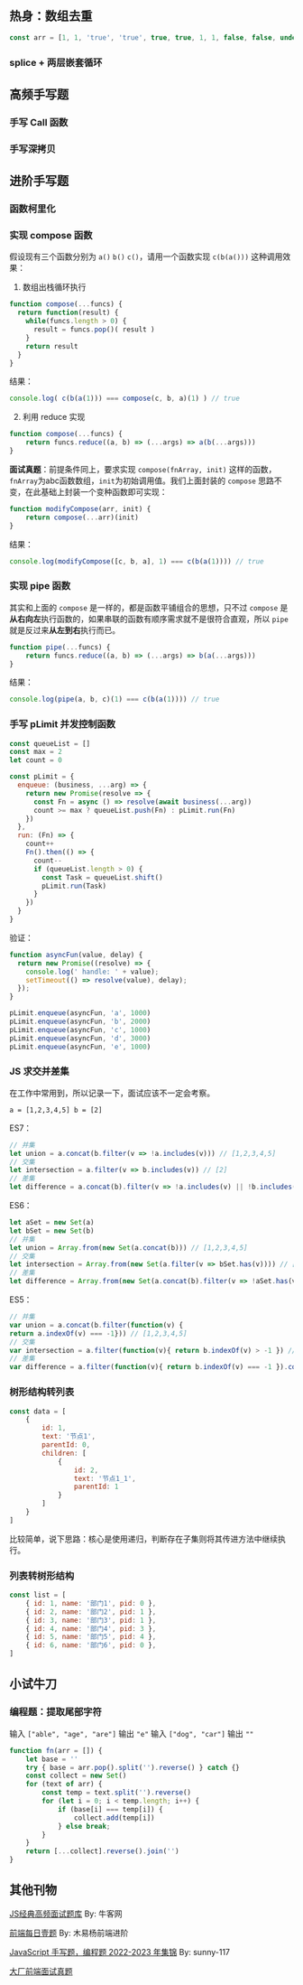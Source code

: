 
## 热身：数组去重

```js
const arr = [1, 1, 'true', 'true', true, true, 1, 1, false, false, undefined, undefined, null, null, NaN, NaN, 'NaN', 0, 0, 'a', 'a', {}, {}];
```

### splice + 两层嵌套循环



## 高频手写题

### 手写 Call 函数

### 手写深拷贝

## 进阶手写题

### 函数柯里化

### 实现 compose 函数

假设现有三个函数分别为 `a()` `b()` `c()`，请用一个函数实现 `c(b(a()))` 这种调用效果：

1. 数组出栈循环执行

```js
function compose(...funcs) {
  return function(result) {
    while(funcs.length > 0) {
      result = funcs.pop()( result )
    }
    return result
  }
}
```

结果：

```js
console.log( c(b(a(1))) === compose(c, b, a)(1) ) // true
```

2. 利用 reduce 实现

```js
function compose(...funcs) {
    return funcs.reduce((a, b) => (...args) => a(b(...args)))
}
```

**面试真题**：前提条件同上，要求实现 `compose(fnArray, init)` 这样的函数，`fnArray`为abc函数数组，`init`为初始调用值。我们上面封装的 `compose` 思路不变，在此基础上封装一个变种函数即可实现：

```js
function modifyCompose(arr, init) {
    return compose(...arr)(init)
}
```

结果：

```js
console.log(modifyCompose([c, b, a], 1) === c(b(a(1)))) // true
```

### 实现 pipe 函数

其实和上面的 `compose` 是一样的，都是函数平铺组合的思想，只不过 `compose` 是**从右向左**执行函数的，如果串联的函数有顺序需求就不是很符合直观，所以 `pipe` 就是反过来**从左到右**执行而已。

```js
function pipe(...funcs) {
    return funcs.reduce((a, b) => (...args) => b(a(...args)))
}
```

结果：

```js
console.log(pipe(a, b, c)(1) === c(b(a(1)))) // true
```

### 手写 pLimit 并发控制函数

```js
const queueList = []
const max = 2
let count = 0

const pLimit = {
  enqueue: (business, ...arg) => {
    return new Promise(resolve => {
      const Fn = async () => resolve(await business(...arg))
      count >= max ? queueList.push(Fn) : pLimit.run(Fn)
    })
  },
  run: (Fn) => {
    count++
    Fn().then(() => {
      count--
      if (queueList.length > 0) {
        const Task = queueList.shift()
        pLimit.run(Task)
      }
    })
  }
}
```

验证：

```js
function asyncFun(value, delay) {
  return new Promise((resolve) => {
    console.log(' handle: ' + value);
    setTimeout(() => resolve(value), delay);
  });
}

pLimit.enqueue(asyncFun, 'a', 1000)
pLimit.enqueue(asyncFun, 'b', 2000)
pLimit.enqueue(asyncFun, 'c', 1000)
pLimit.enqueue(asyncFun, 'd', 3000)
pLimit.enqueue(asyncFun, 'e', 1000)
```

### JS 求交并差集

在工作中常用到，所以记录一下，面试应该不一定会考察。

```a = [1,2,3,4,5] b = [2]```

ES7：

```js
// 并集
let union = a.concat(b.filter(v => !a.includes(v))) // [1,2,3,4,5]
// 交集
let intersection = a.filter(v => b.includes(v)) // [2]
// 差集
let difference = a.concat(b).filter(v => !a.includes(v) || !b.includes(v)) // [1,3,4,5]
```

ES6：

```js
let aSet = new Set(a)
let bSet = new Set(b)
// 并集
let union = Array.from(new Set(a.concat(b))) // [1,2,3,4,5]
// 交集
let intersection = Array.from(new Set(a.filter(v => bSet.has(v)))) // [2]
// 差集
let difference = Array.from(new Set(a.concat(b).filter(v => !aSet.has(v) || !bSet.has(v)))) // [1,3,4,5]
```

ES5：

```js
// 并集
var union = a.concat(b.filter(function(v) {
return a.indexOf(v) === -1})) // [1,2,3,4,5]
// 交集
var intersection = a.filter(function(v){ return b.indexOf(v) > -1 }) // [2]
// 差集
var difference = a.filter(function(v){ return b.indexOf(v) === -1 }).concat(b.filter(function(v){ return a.indexOf(v) === -1 })) // [1,3,4,5]
```

### 树形结构转列表

```js
const data = [
    {
        id: 1,
        text: '节点1',
        parentId: 0,
        children: [
            {
                id: 2,
                text: '节点1_1',
                parentId: 1
            }
        ]
    }
]
```

比较简单，说下思路：核心是使用递归，判断存在子集则将其传进方法中继续执行。

### 列表转树形结构

```js
const list = [
    { id: 1, name: '部门1', pid: 0 },
    { id: 2, name: '部门2', pid: 1 },
    { id: 3, name: '部门3', pid: 1 },
    { id: 4, name: '部门4', pid: 3 },
    { id: 5, name: '部门5', pid: 4 },
    { id: 6, name: '部门6', pid: 0 },
]
```

## 小试牛刀

### 编程题：提取尾部字符

输入 `["able", "age", "are"]` 输出 `"e"`
输入 `["dog", "car"]` 输出 `""`

```js
function fn(arr = []) {
    let base = ''
    try { base = arr.pop().split('').reverse() } catch {}
    const collect = new Set()
    for (text of arr) {
        const temp = text.split('').reverse()
        for (let i = 0; i < temp.length; i++) {
            if (base[i] === temp[i]) {
                collect.add(temp[i])
            } else break;
        }
    }
    return [...collect].reverse().join('')
}
```

## 其他刊物

[JS经典高频面试题库](https://www.nowcoder.com/exam/oj?page=1&pageSize=50&search=&tab=JS%E7%AF%87&topicId=271) By: 牛客网

[前端每日壹题](https://muyiy.cn/question/program/5.html) By: 木易杨前端进阶

[JavaScript 手写题，编程题 2022-2023 年集锦](https://github.com/Sunny-117/js-challenges) By: sunny-117

[大厂前端面试真题](https://bytedance.feishu.cn/base/app8Ok6k9qafpMkgyRbfgxeEnet?table=tblLUxZFqOA2vI2F&view=vew0lbb2R4)